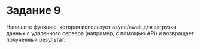 # Задание 9
Напишите функцию, которая использует
async/await для загрузки данных с удаленного
сервера (например, с помощью API) и
возвращает полученный результат.